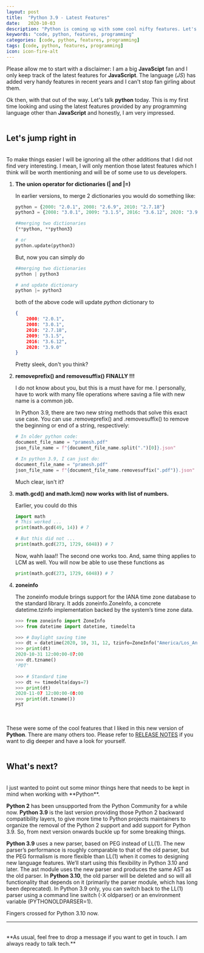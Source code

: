 ```yaml
---
layout: post
title:  "Python 3.9 - Latest Features"
date:   2020-10-03
description: "Python is coming up with some cool nifty features. Let's check out some of them here."
keywords: "code, python, features, programming"
categories: [code, python, features, programming]
tags: [code, python, features, programming]
icon: icon-fire-alt
---
```


Please allow me to start with a disclaimer: I am a big **JavaScipt** fan and I only keep track of the latest features for **JavaScript**. The language (*JS*) has added very handy features in recent years and I can't stop fan girling about them.

Ok then, with that out of the way. Let's talk **python** today. This is my first time looking and using the latest features provided by any programming language other than **JavaScript** and honestly, I am very impressed.
<br><br>
<h2>Let's jump right in</h2>
<br>
To make things easier I will be ignoring all the other additions that I did not find very interesting. I mean, I will only mention those latest features which I think will be worth mentioning and will be of some use to us developers.


1. <b>The union operator for dictionaries (| and |=)</b>

    In earlier versions, to merge 2 dictionaries you would do something like:

    ```python
    python = {2000: "2.0.1", 2008: "2.6.9", 2010: "2.7.18"}
    python3 = {2008: "3.0.1", 2009: "3.1.5", 2016: "3.6.12", 2020: "3.9.0"}

    ##merging two dictionaries
    {**python, **python3}

    # or
    python.update(python3)
    ```

    But, now you can simply do

    ```python
    ##merging two dictionaries
    python | python3

    # and update dictionary
    python |= python3
    ```

    both of the above code will update *python* dictionary to

    ```json
    {
        2000: "2.0.1",
        2008: "3.0.1",
        2010: "2.7.18",
        2009: "3.1.5",
        2016: "3.6.12", 
        2020: "3.9.0"
    }
    ```

    Pretty sleek, don't you think?
   
   
2. <b>removeprefix() and removesuffix() FINALLY !!!</b>
   
   I do not know about you, but this is a must have for me. I personally, have to work with many file operations where saving a file with new name is a common job. 

   In Python 3.9, there are two new string methods that solve this exact use case. You can use .removeprefix() and .removesuffix() to remove the beginning or end of a string, respectively:

   ```python
   # In older python code:
   document_file_name = "pramesh.pdf"
   json_file_name = f"{document_file_name.split(".")[0]}.json"

   # In python 3.9, I can just do:
   document_file_name = "pramesh.pdf"
   json_file_name = f"{document_file_name.removesuffix(".pdf")}.json"
   ```

   Much clear, isn't it?

3. <b>math.gcd() and math.lcm() now works with list of numbers.</b>

    Earlier, you could do this

    ```python
    import math
    # This worked ...
    print(math.gcd(49, 14)) # 7

    # But this did not ...
    print(math.gcd(273, 1729, 6048)) # 7
    ```

    Now, wahh laaa!! The second one works too. And, same thing applies to LCM as well. You will now be able to use these functions as

    ```python
    print(math.gcd(273, 1729, 6048)) # 7
    ```


4. <b>zoneinfo</b>

    The zoneinfo module brings support for the IANA time zone database to the standard library. It adds zoneinfo.ZoneInfo, a concrete datetime.tzinfo implementation backed by the system’s time zone data.

    ```python
    >>> from zoneinfo import ZoneInfo
    >>> from datetime import datetime, timedelta

    >>> # Daylight saving time
    >>> dt = datetime(2020, 10, 31, 12, tzinfo=ZoneInfo("America/Los_Angeles"))
    >>> print(dt)
    2020-10-31 12:00:00-07:00
    >>> dt.tzname()
    'PDT'

    >>> # Standard time
    >>> dt += timedelta(days=7)
    >>> print(dt)
    2020-11-07 12:00:00-08:00
    >>> print(dt.tzname())
    PST
    ```
<br>

These were some of the cool features that I liked in this new version of **Python**. There are many others too. Please refer to [RELEASE NOTES](https://docs.python.org/3/whatsnew/3.9.html) if you want to dig deeper and have a look for yourself.
<br><br>
<h2>What's next?</h2>
<br>
I just wanted to point out some minor things here that needs to be kept in mind when working with **Python**. 

**Python 2** has been unsupported from the Python Community for a while now. **Python 3.9** is the last version providing those Python 2 backward compatibility layers, to give more time to Python projects maintainers to organize the removal of the Python 2 support and add support for Python 3.9. So, from next version onwards buckle up for some breaking things.

**Python 3.9** uses a new parser, based on PEG instead of LL(1). The new parser’s performance is roughly comparable to that of the old parser, but the PEG formalism is more flexible than LL(1) when it comes to designing new language features. We’ll start using this flexibility in Python 3.10 and later. The ast module uses the new parser and produces the same AST as the old parser. In **Python 3.10**, the old parser will be deleted and so will all functionality that depends on it (primarily the parser module, which has long been deprecated). In Python 3.9 only, you can switch back to the LL(1) parser using a command line switch (-X oldparser) or an environment variable (PYTHONOLDPARSER=1).

Fingers crossed for Python 3.10 now.
<hr>
<br>
**As usual, feel free to drop a message if you want to get in touch. I am always ready to talk tech.**